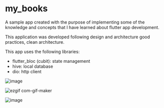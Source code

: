 # my_books

A sample app created with the purpose of implementing some of the knowledge and concepts that I have learned about flutter app development.

This application was developed following design and architecture good practices, clean architecture.

This app uses the following libraries:

- flutter_bloc (cubit): state management
- hive: local database
- dio: http client

![image](https://drive.google.com/uc?export=view&id=1mA0UPWmtcIMfHaDyGe2DEXG7WjaJF4XJ)

![ezgif com-gif-maker](https://drive.google.com/uc?export=view&id=1mA0UPWmtcIMfHaDyGe2DEXG7WjaJF4XJ)

![image](https://drive.google.com/uc?export=view&id=11aMYzjAmxyayGRhK2lOm7SiFANhsoA8u)